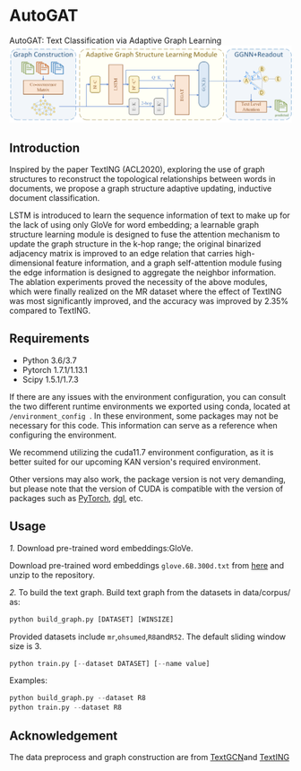 # AutoGAT
AutoGAT: Text Classification via Adaptive Graph Learning
<img src="AutoGAT.png" alt="model" style="zoom: 50%;" />
## Introduction

Inspired by the paper TextING (ACL2020), exploring the use of graph structures to reconstruct the topological relationships between words in documents, we propose a graph structure adaptive updating, inductive document classification.
  
LSTM is introduced to learn the sequence information of text to make up for the lack of using only GloVe for word embedding; a learnable graph structure learning module is designed to fuse the attention mechanism to update the graph structure in the k-hop range; the original binarized adjacency matrix is improved to an edge relation that carries high-dimensional feature information, and a graph self-attention module fusing the edge information is designed to aggregate the neighbor information. The ablation experiments proved the necessity of the above modules, which were finally realized on the MR dataset where the effect of TextING was most significantly improved, and the accuracy was improved by 2.35% compared to TextING.

## Requirements
- Python 3.6/3.7
- Pytorch 1.7.1/1.13.1
- Scipy 1.5.1/1.7.3

If there are any issues with the environment configuration, you can consult the two different runtime environments we exported using conda, located at  `/environment_config `. In these environment, some packages may not be necessary for this code. This information can serve as a reference when configuring the environment.

We recommend utilizing the cuda11.7 environment configuration, as it is better suited for our upcoming KAN version's required environment.

Other versions may also work, the package version is not very demanding, but please note that the version of CUDA is compatible with the version of packages such as [PyTorch](https://pytorch.org), [dgl](https://www.dgl.ai/pages/start.html), etc.
## Usage
*1.* Download pre-trained word embeddings:GloVe.

Download pre-trained word embeddings `glove.6B.300d.txt` from [here](http://nlp.stanford.edu/data/glove.6B.zip) and unzip to the repository.

*2.* To build the text graph.
Build text graph from the datasets in data/corpus/ as:
```python
python build_graph.py [DATASET] [WINSIZE]
```
Provided datasets include `mr`,`ohsumed`,`R8`and`R52`. The default sliding window size is 3.
```python
python train.py [--dataset DATASET] [--name value]
```
Examples:
```python
python build_graph.py --dataset R8
python train.py --dataset R8
```

## Acknowledgement

The data preprocess and graph construction are from [TextGCN](https://github.com/yao8839836/text_gcn)and [TextING](https://github.com/CRIPAC-DIG/TextING)
